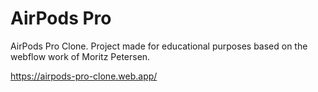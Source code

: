 # AirPods Pro
AirPods Pro Clone. Project made for educational purposes based on the webflow work of Moritz Petersen.

https://airpods-pro-clone.web.app/

